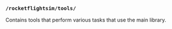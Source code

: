 ### `/rocketflightsim/tools/`
Contains tools that perform various tasks that use the main library. 
